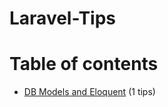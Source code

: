# Laravel-Tips
# Table of contents

*  [DB Models and Eloquent]([path/to/DB-Models-and-Eloquent.md](https://github.com/DiveshR/Laravel-Tips/blob/main/DB-Models-and-Eloquent.md)https://github.com/DiveshR/Laravel-Tips/blob/main/DB-Models-and-Eloquent.md) (1 tips)
